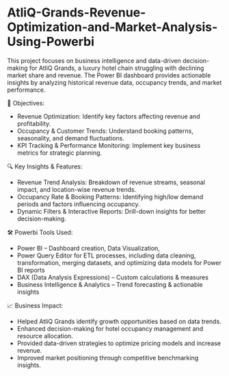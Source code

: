 # AtliQ-Grands-Revenue-Optimization-and-Market-Analysis-Using-Powerbi
This project focuses on business intelligence and data-driven decision-making for AtliQ Grands, a luxury hotel chain struggling with declining market share and revenue. The Power BI dashboard provides actionable insights by analyzing historical revenue data, occupancy trends, and market performance.

🎯 Objectives:
* Revenue Optimization: Identify key factors affecting revenue and profitability.
* Occupancy & Customer Trends: Understand booking patterns, seasonality, and demand fluctuations.
* KPI Tracking & Performance Monitoring: Implement key business metrics for strategic planning.

🔍 Key Insights & Features:
*  Revenue Trend Analysis: Breakdown of revenue streams, seasonal impact, and location-wise revenue trends.
*  Occupancy Rate & Booking Patterns: Identifying high/low demand periods and factors influencing occupancy.
*  Dynamic Filters & Interactive Reports: Drill-down insights for better decision-making.

🛠️ Powerbi Tools Used:
* Power BI – Dashboard creation, Data Visualization,
* Power Query Editor for ETL processes, including data cleaning, transformation, merging datasets, and optimizing data models for Power BI reports
* DAX (Data Analysis Expressions) – Custom calculations & measures
* Business Intelligence & Analytics – Trend forecasting & actionable insights

📈 Business Impact:
* Helped AtliQ Grands identify growth opportunities based on data trends.
* Enhanced decision-making for hotel occupancy management and resource allocation.
* Provided data-driven strategies to optimize pricing models and increase revenue.
* Improved market positioning through competitive benchmarking insights.
